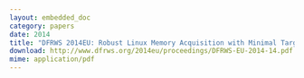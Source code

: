```yaml
---
layout: embedded_doc
category: papers
date: 2014
title: "DFRWS 2014EU: Robust Linux Memory Acquisition with Minimal Target Impact, Johannes Stuettgen and Michael Cohen"
download: http://www.dfrws.org/2014eu/proceedings/DFRWS-EU-2014-14.pdf
mime: application/pdf
---
```


